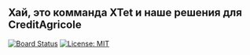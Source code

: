 ## Хай, это комманда XTet и наше решения для CreditAgricole
[![Board Status](https://dev.azure.com/LeftTwixWand/7f5baacb-570d-4022-82ca-f03cfade00d5/66c7c39c-d091-4155-a3f3-574276d22510/_apis/work/boardbadge/a830fb4c-fede-4059-8dc7-4f6e773d7e9b?columnOptions=1)](https://dev.azure.com/LeftTwixWand/7f5baacb-570d-4022-82ca-f03cfade00d5/_boards/board/t/66c7c39c-d091-4155-a3f3-574276d22510/Microsoft.RequirementCategory/)
[![License: MIT](https://img.shields.io/badge/License-MIT-green.svg)](https://github.com/TheXtet/CreditAgricole/blob/master/LICENSE)
